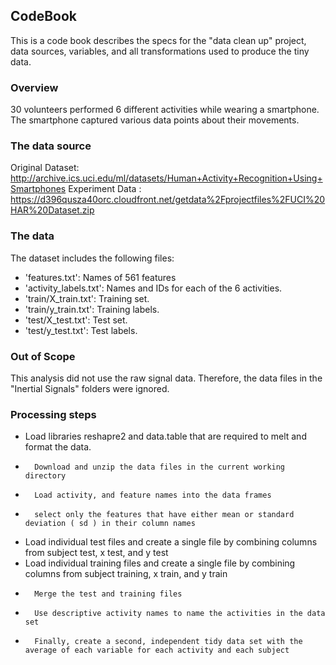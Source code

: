## CodeBook

This is a code book describes the specs for the "data clean up" project, data sources, variables, 
and all transformations used to produce the tiny data.

### Overview

30 volunteers performed 6 different activities while wearing a smartphone. The smartphone captured various 
data points about their movements.


### The data source

Original Dataset: http://archive.ics.uci.edu/ml/datasets/Human+Activity+Recognition+Using+Smartphones
Experiment Data : https://d396qusza40orc.cloudfront.net/getdata%2Fprojectfiles%2FUCI%20HAR%20Dataset.zip

### The data

The dataset includes the following files:


*	'features.txt': Names of 561 features
*	'activity_labels.txt': Names and IDs for each of the 6 activities.
*	'train/X_train.txt': Training set.
*	'train/y_train.txt': Training labels.
*	'test/X_test.txt': Test set.
*	'test/y_test.txt': Test labels.

### Out of Scope

This analysis did not use the raw signal data. Therefore, the data files in the "Inertial Signals" folders were ignored.

### Processing steps

*	Load libraries reshapre2 and data.table that are required to melt and format the data.
*       Download and unzip the data files in the current working directory
*       Load activity, and feature names into the data frames
*       select only the features that have either mean or standard deviation ( sd ) in their column names
*	Load individual test files and create a single file by combining columns from subject test, x test, and y test
*	Load individual training files and create a single file by combining columns from subject training, x train, and y train
*       Merge the test and training files
*       Use descriptive activity names to name the activities in the data set
*       Finally, create a second, independent tidy data set with the average of each variable for each activity and each subject
